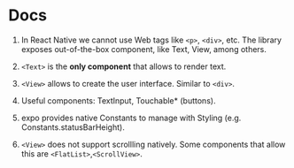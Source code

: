 # Docs

1. In React Native we cannot use Web tags like `<p>`, `<div>`, etc. The library exposes out-of-the-box component, like Text, View, among others.

2. `<Text>` is the **only component** that allows to render text.

3. `<View>` allows to create the user interface. Similar to `<div>`.

4. Useful components: TextInput, Touchable* (buttons).

5. expo provides native Constants to manage with Styling (e.g. Constants.statusBarHeight).

6. `<View>` does not support scrollling natively. Some components that allow this are `<FlatList>`,`<ScrollView>`.
